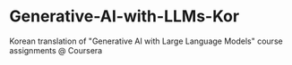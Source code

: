 # Generative-AI-with-LLMs-Kor
Korean translation of "Generative AI with Large Language Models" course assignments @ Coursera

